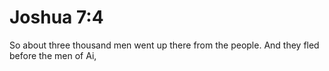 # Joshua 7:4

So about three thousand men went up there from the people. And they fled before the men of Ai,
